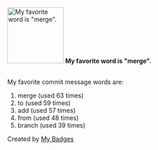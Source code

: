 <img src="https://github.com/my-badges/my-badges/blob/master/src/all-badges/favorite-word/favorite-word.png?raw=true" alt="My favorite word is &quot;merge&quot;." title="My favorite word is &quot;merge&quot;." width="128">
<strong>My favorite word is &quot;merge&quot;.</strong>
<br><br>

My favorite commit message words are:

1. merge (used 63 times)
2. to (used 59 times)
3. add (used 57 times)
4. from (used 48 times)
5. branch (used 39 times)


Created by <a href="https://github.com/my-badges/my-badges">My Badges</a>